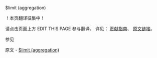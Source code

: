  $limit (aggregation)

 ！本页翻译征集中！

请点击页面上方 EDIT THIS PAGE 参与翻译。
详见：
[贡献指南]( https://github.com/JinMuInfo/MongoDB-Manual-zh/blob/master/CONTRIBUTING.md )、
[原文链接](  https://docs.mongodb.com/manual/reference/operator/aggregation/limit/  )。

 参见

原文 - [$limit (aggregation)]( https://docs.mongodb.com/manual/reference/operator/aggregation/limit/ )

